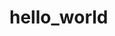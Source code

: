 # hello_world
<TextView
            android:layout_width="match_parent"
            android:layout_height="wrap_content"
            android:text="Click here to Register"
            android:gravity="center"
            android:textStyle="bold"
            android:textSize="@dimen/_15sdp"
            android:textColor="@color/colorAccent"
            android:id="@+id/register_textview"
            android:layout_marginTop="@dimen/_20ssp"/>
